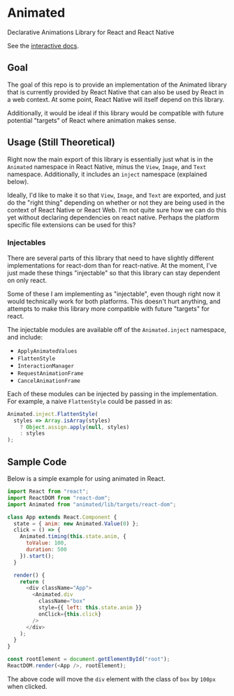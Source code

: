 # Animated

Declarative Animations Library for React and React Native

See the [interactive docs](http://animatedjs.github.io/interactive-docs/).


## Goal

The goal of this repo is to provide an implementation of the Animated library
that is currently provided by React Native that can also be used by React in
a web context. At some point, React Native will itself depend on this library.

Additionally, it would be ideal if this library would be compatible with future
potential "targets" of React where animation makes sense.


## Usage (Still Theoretical)

Right now the main export of this library is essentially just what is in the
`Animated` namespace in React Native, minus the `View`, `Image`, and `Text`
namespace. Additionally, it includes an `inject` namespace (explained below).

Ideally, I'd like to make it so that `View`, `Image`, and `Text` are exported,
and just do the "right thing" depending on whether or not they are being used
in the context of React Native or React Web.  I'm not quite sure how we can do
this yet without declaring dependencies on react native. Perhaps the platform
specific file extensions can be used for this?


### Injectables

There are several parts of this library that need to have slightly different
implementations for react-dom than for react-native. At the moment, I've just
made these things "injectable" so that this library can stay dependent on only
react.

Some of these I am implementing as "injectable", even though right now it would
technically work for both platforms. This doesn't hurt anything, and attempts to
make this library more compatible with future "targets" for react.

The injectable modules are available off of the `Animated.inject` namespace,
and include:

- `ApplyAnimatedValues`
- `FlattenStyle`
- `InteractionManager`
- `RequestAnimationFrame`
- `CancelAnimationFrame`

Each of these modules can be injected by passing in the implementation. For
example, a naive `FlattenStyle` could be passed in as:

```js
Animated.inject.FlattenStyle(
  styles => Array.isArray(styles)
    ? Object.assign.apply(null, styles)
    : styles
);
```

## Sample Code
Below is a simple example for using animated in React.

```js
import React from "react";
import ReactDOM from "react-dom";
import Animated from "animated/lib/targets/react-dom";

class App extends React.Component {
  state = { anim: new Animated.Value(0) };
  click = () => {
    Animated.timing(this.state.anim, { 
      toValue: 100, 
      duration: 500 
    }).start();
  }

  render() {
    return (
      <div className="App">
        <Animated.div
          className="box"
          style={{ left: this.state.anim }}
          onClick={this.click}
        />
      </div>
    );
  }
}

const rootElement = document.getElementById("root");
ReactDOM.render(<App />, rootElement);

```
The above code will move the `div` element with the class of `box` by `100px` when clicked.
